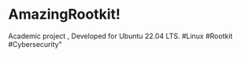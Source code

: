 # AmazingRootkit!
Academic project , Developed for Ubuntu 22.04 LTS. #Linux #Rootkit #Cybersecurity"
